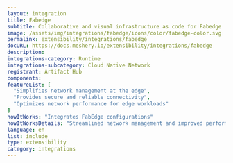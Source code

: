 ```yaml
---
layout: integration
title: Fabedge
subtitle: Collaborative and visual infrastructure as code for Fabedge
image: /assets/img/integrations/fabedge/icons/color/fabedge-color.svg
permalink: extensibility/integrations/fabedge
docURL: https://docs.meshery.io/extensibility/integrations/fabedge
description: 
integrations-category: Runtime
integrations-subcategory: Cloud Native Network
registrant: Artifact Hub
components: 
featureList: [
  "Simplifies network management at the edge",
  "Provides secure and reliable connectivity",
  "Optimizes network performance for edge workloads"
]
howItWorks: "Integrates FabEdge configurations"
howItWorksDetails: "Streamlined network management and improved performance for edge workloads"
language: en
list: include
type: extensibility
category: integrations
---
```

